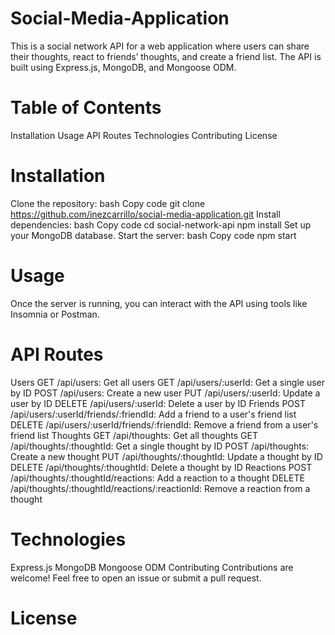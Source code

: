 # Social-Media-Application


This is a social network API for a web application where users can share their thoughts, react to friends’ thoughts, and create a friend list. The API is built using Express.js, MongoDB, and Mongoose ODM.

# Table of Contents
Installation
Usage
API Routes
Technologies
Contributing
License
# Installation
Clone the repository:
bash
Copy code
git clone https://github.com/inezcarrillo/social-media-application.git
Install dependencies:
bash
Copy code
cd social-network-api
npm install
Set up your MongoDB database.
Start the server:
bash
Copy code
npm start


# Usage
Once the server is running, you can interact with the API using tools like Insomnia or Postman.

# API Routes
Users
GET /api/users: Get all users
GET /api/users/:userId: Get a single user by ID
POST /api/users: Create a new user
PUT /api/users/:userId: Update a user by ID
DELETE /api/users/:userId: Delete a user by ID
Friends
POST /api/users/:userId/friends/:friendId: Add a friend to a user's friend list
DELETE /api/users/:userId/friends/:friendId: Remove a friend from a user's friend list
Thoughts
GET /api/thoughts: Get all thoughts
GET /api/thoughts/:thoughtId: Get a single thought by ID
POST /api/thoughts: Create a new thought
PUT /api/thoughts/:thoughtId: Update a thought by ID
DELETE /api/thoughts/:thoughtId: Delete a thought by ID
Reactions
POST /api/thoughts/:thoughtId/reactions: Add a reaction to a thought
DELETE /api/thoughts/:thoughtId/reactions/:reactionId: Remove a reaction from a thought

# Technologies
Express.js
MongoDB
Mongoose ODM
Contributing
Contributions are welcome! Feel free to open an issue or submit a pull request.

# License


